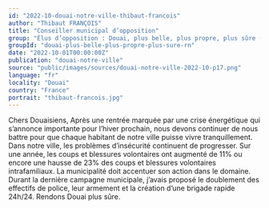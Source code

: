 ```yaml
---
id: "2022-10-douai-notre-ville-thibaut-francois"
author: "Thibaut FRANÇOIS"
title: "Conseiller municipal d’opposition"
group: "Élus d’opposition : Douai, plus belle, plus propre, plus sûre (Rassemblement National)"
groupId: "douai-plus-belle-plus-propre-plus-sure-rn"
date: "2022-10-01T00:00:00Z"
publication: "douai-notre-ville"
source: "public/images/sources/douai-notre-ville-2022-10-p17.png"
language: "fr"
locality: "Douai"
country: "France"
portrait: "thibaut-francois.jpg"
---
```


Chers Douaisiens,
Après une rentrée marquée par une crise énergétique qui s’annonce importante pour l’hiver prochain, nous devons continuer de nous battre pour que chaque habitant de notre ville puisse vivre tranquillement.
Dans notre ville, les problèmes d’insécurité continuent de progresser. Sur une année, les coups et blessures volontaires ont augmenté de 11% ou encore une hausse de 23% des coups et blessures volontaires intrafamiliaux. La municipalité doit accentuer son action dans le domaine. Durant la dernière campagne municipale, j’avais proposé le doublement des effectifs de police, leur armement et la création d’une brigade rapide 24h/24.
Rendons Douai plus sûre.
